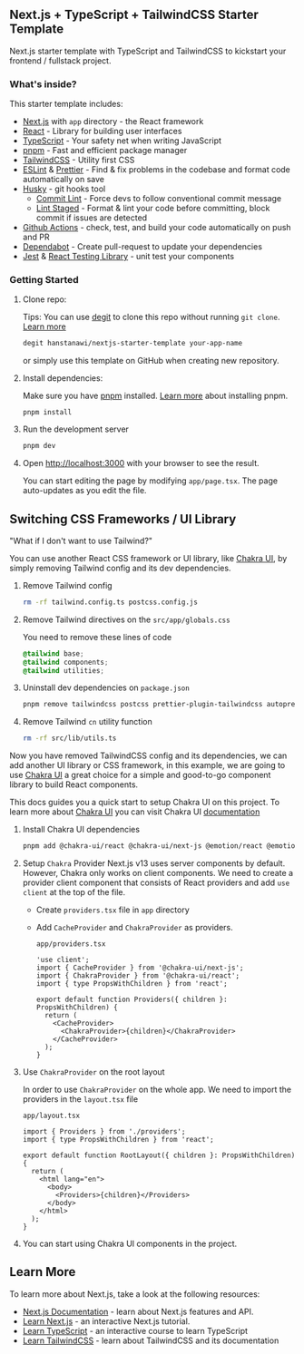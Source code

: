 ## Next.js + TypeScript + TailwindCSS Starter Template

Next.js starter template with TypeScript and TailwindCSS to kickstart your frontend / fullstack project.

### What's inside?

This starter template includes:

- [Next.js](https://nextjs.org/docs) with `app` directory - the React framework
- [React](https://react.dev/) - Library for building user interfaces
- [TypeScript](https://www.typescriptlang.org/) - Your safety net when writing JavaScript
- [pnpm](https://pnpm.io/) - Fast and efficient package manager
- [TailwindCSS](https://tailwindcss.com/) - Utility first CSS
- [ESLint](https://eslint.org/) & [Prettier](https://prettier.io/) - Find & fix problems in the codebase and format code automatically on save
- [Husky](https://typicode.github.io/husky/) - git hooks tool
  - [Commit Lint](https://commitlint.js.org/#/) - Force devs to follow conventional commit message
  - [Lint Staged](https://github.com/lint-staged/lint-staged) - Format & lint your code before committing, block commit if issues are detected
- [Github Actions](https://docs.github.com/en/actions) - check, test, and build your code automatically on push and PR
- [Dependabot](https://github.com/dependabot) - Create pull-request to update your dependencies
- [Jest](https://jestjs.io/) & [React Testing Library](https://testing-library.com/docs/react-testing-library/intro/) - unit test your components

### Getting Started

1. Clone repo:

   Tips: You can use [degit](https://github.com/Rich-Harris/degit) to clone this repo without running `git clone`. [Learn more](https://github.com/Rich-Harris/degit)

   ```bash
   degit hanstanawi/nextjs-starter-template your-app-name
   ```

   or simply use this template on GitHub when creating new repository.

2. Install dependencies:

   Make sure you have [pnpm](https://pnpm.io/) installed. [Learn more](https://pnpm.io/installation) about installing pnpm.

   ```
   pnpm install
   ```

3. Run the development server

   ```bash
   pnpm dev
   ```

4. Open [http://localhost:3000](http://localhost:3000) with your browser to see the result.

   You can start editing the page by modifying `app/page.tsx`. The page auto-updates as you edit the file.

## Switching CSS Frameworks / UI Library

"What if I don't want to use Tailwind?"

You can use another React CSS framework or UI library, like [Chakra UI](https://chakra-ui.com/), by simply removing Tailwind config and its dev dependencies.

1. Remove Tailwind config
   ```bash
   rm -rf tailwind.config.ts postcss.config.js
   ```
2. Remove Tailwind directives on the `src/app/globals.css`

   You need to remove these lines of code

   ```css
   @tailwind base;
   @tailwind components;
   @tailwind utilities;
   ```

3. Uninstall dev dependencies on `package.json`
   ```bash
   pnpm remove tailwindcss postcss prettier-plugin-tailwindcss autoprefixer tailwind-merge clsx
   ```
4. Remove Tailwind `cn` utility function
   ```bash
   rm -rf src/lib/utils.ts
   ```

Now you have removed TailwindCSS config and its dependencies, we can add another UI library or CSS framework, in this example, we are going to use [Chakra UI](https://chakra-ui.com/) a great choice for a simple and good-to-go component library to build React components.

This docs guides you a quick start to setup Chakra UI on this project. To learn more about [Chakra UI](https://chakra-ui.com/) you can visit Chakra UI [documentation](https://chakra-ui.com/docs/components)

1. Install Chakra UI dependencies
   ```bash
   pnpm add @chakra-ui/react @chakra-ui/next-js @emotion/react @emotion/styled framer-motion
   ```
2. Setup `Chakra` Provider
   Next.js v13 uses server components by default. However, Chakra only works on client components. We need to create a provider client component that consists of React providers and add `use client` at the top of the file.

   - Create `providers.tsx` file in `app` directory
   - Add `CacheProvider` and `ChakraProvider` as providers.

     `app/providers.tsx`

     ```tsx
     'use client';
     import { CacheProvider } from '@chakra-ui/next-js';
     import { ChakraProvider } from '@chakra-ui/react';
     import { type PropsWithChildren } from 'react';

     export default function Providers({ children }: PropsWithChildren) {
       return (
         <CacheProvider>
           <ChakraProvider>{children}</ChakraProvider>
         </CacheProvider>
       );
     }
     ```

3. Use `ChakraProvider` on the root layout

   In order to use `ChakraProvider` on the whole app. We need to import the providers in the `layout.tsx` file

   `app/layout.tsx`

   ```tsx
   import { Providers } from './providers';
   import { type PropsWithChildren } from 'react';

   export default function RootLayout({ children }: PropsWithChildren) {
     return (
       <html lang="en">
         <body>
           <Providers>{children}</Providers>
         </body>
       </html>
     );
   }
   ```

4. You can start using Chakra UI components in the project.

## Learn More

To learn more about Next.js, take a look at the following resources:

- [Next.js Documentation](https://nextjs.org/docs) - learn about Next.js features and API.
- [Learn Next.js](https://nextjs.org/learn) - an interactive Next.js tutorial.
- [Learn TypeScript](https://learntypescript.dev/) - an interactive course to learn TypeScript
- [Learn TailwindCSS](https://tailwindcss.com/) - learn about TailwindCSS and its documentation
